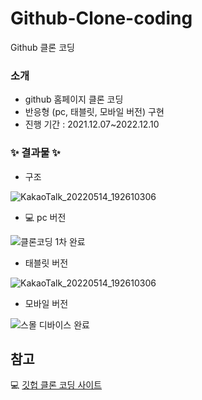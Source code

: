 # Github-Clone-coding
Github 클론 코딩

### 소개
- github 홈페이지 클론 코딩
- 반응형 (pc, 태블릿, 모바일 버전) 구현
- 진행 기간 : 2021.12.07~2022.12.10



### ✨ 결과물 ✨

- 구조

![KakaoTalk_20220514_192610306](https://user-images.githubusercontent.com/77143425/168422198-7976dbb0-623f-4503-a80e-75444e8ea07e.jpg)

- 💻 pc 버전

![클론코딩 1차 완료](https://user-images.githubusercontent.com/77143425/168422343-31f53c39-3779-489c-9eb4-1c6d911f57ed.gif)

- 태블릿 버전

![KakaoTalk_20220514_192610306](https://user-images.githubusercontent.com/77143425/145683609-934b24a1-cb72-4d88-ad01-442e14e828ea.gif)

- 모바일 버전

![스몰 디바이스 완료](https://user-images.githubusercontent.com/77143425/168422346-66e1a46c-d47a-4c08-bb31-93d254231010.gif)

## 참고
💻 [깃헙 클론 코딩 사이트](https://jeongeum.github.io/Github-Clone-coding/#)


